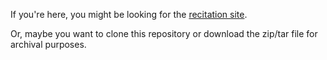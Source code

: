 If you're here, you might be looking for the [recitation site](http://cwru-eecs338.github.io/).

Or, maybe you want to clone this repository or download the zip/tar file for archival purposes.
